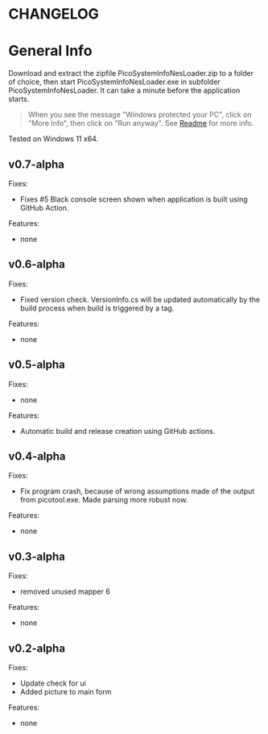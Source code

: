 # CHANGELOG

# General Info

Download and extract the zipfile PicoSystemInfoNesLoader.zip to a folder of choice, then start PicoSystemInfoNesLoader.exe in subfolder PicoSystemInfoNesLoader. It can take a minute before the application starts.

> When you see the message "Windows protected your PC", click on "More Info", then click on "Run anyway". See [Readme](README.md) for more info.

Tested on Windows 11 x64.

## v0.7-alpha

Fixes:

- Fixes #5 Black console screen shown when application is built using GitHub Action.

Features:

- none
  
## v0.6-alpha

Fixes:

- Fixed version check. VersionInfo.cs will be updated automatically by the build process when build is triggered by a tag.

Features:

- none

## v0.5-alpha

Fixes:

- none

Features:

- Automatic build and release creation using GitHub actions.

## v0.4-alpha

Fixes:

 - Fix program crash, because of wrong assumptions made of the output from picotool.exe. Made parsing more robust now.
 
Features:

 - none

## v0.3-alpha

Fixes:

- removed unused mapper 6

Features:

- none
  
## v0.2-alpha

Fixes: 

- Update check for ui
- Added picture to main form

Features:

- none

